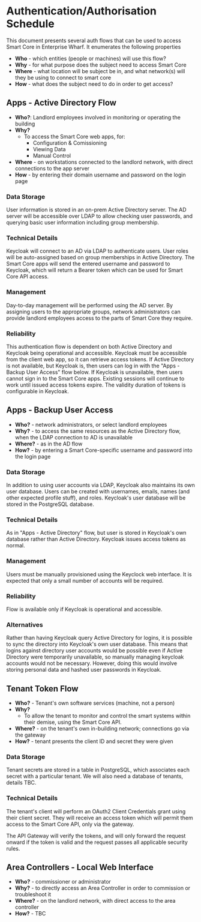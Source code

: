 Authentication/Authorisation Schedule
=====================================

This document presents several auth flows that can be used to access Smart Core in
Enterprise Wharf. It enumerates the following properties

  - **Who** - which entities (people or machines) will use this flow?
  - **Why** - for what purpose does the subject need to access Smart Core
  - **Where** - what location will be subject be in, and what network(s) will they be using
    to connect to smart core
  - **How** - what does the subject need to do in order to get access?

## Apps - Active Directory Flow
  - **Who?**: Landlord employees involved in monitoring or operating the building
  - **Why?**
    - To access the Smart Core web apps, for:
      - Configuration & Comissioning
      - Viewing Data
      - Manual Control
  - **Where** - on workstations connected to the landlord network, with direct connections
    to the app server
  - **How** - by entering their domain username and password on the login page

### Data Storage
User information is stored in an on-prem Active Directory server. The AD server will be accessible over LDAP
to allow checking user passwords, and querying basic user information including group membership.

### Technical Details
Keycloak will connect to an AD via LDAP to authenticate users.
User roles will be auto-assigned based on group memberships in Active Directory.
The Smart Core apps will send the entered username and password to Keycloak, which will return a Bearer token which
can be used for Smart Core API access.

### Management
Day-to-day management will be performed using the AD server. By assigning users to the
appropriate groups, network administrators can provide landlord employees access to the
parts of Smart Core they require.

### Reliability
This authentication flow is dependent on both Active Directory and Keycloak being operational and accessible.
Keycloak must be accessible from the client web app, so it can retrieve access tokens.
If Active Directory is not available, but Keycloak is, then users can log in with the "Apps - Backup User Access"
flow below.
If Keycloak is unavailable, then users cannot sign in to the Smart Core apps. Existing sessions will continue to work
until issued access tokens expire. The validity duration of tokens is configurable in Keycloak.

## Apps - Backup User Access
  - **Who?** - network administrators, or select landlord employees
  - **Why?** - to access the same resources as the Active Directory flow, when the LDAP
    connection to AD is unavailable
  - **Where?** - as in the AD flow
  - **How?** - by entering a Smart Core-specific username and password into the login page

### Data Storage
In addition to using user accounts via LDAP, Keycloak also maintains its own user database. Users can be created with
usernames, emails, names (and other expected profile stuff), and roles. Keycloak's user database will be stored in
the PostgreSQL database.

### Technical Details
As in "Apps - Active Directory" flow, but user is stored in Keycloak's own database rather than Active Directory.
Keycloak issues access tokens as normal.

### Management
Users must be manually provisioned using the Keyclock web interface. It is expected that only a small number of accounts
will be required.

### Reliability
Flow is available only if Keycloak is operational and accessible. 

### Alternatives
Rather than having Keycloak query Active Directory for logins, it is possible to sync the directory into Keycloak's own
user database. This means that logins against directory user accounts would be possible even if Active Directory
were temporarily unavailable, so manually managing keycloak accounts would not be necessary. However, doing this
would involve storing personal data and hashed user passwords in Keycloak.

## Tenant Token Flow
- **Who?** - Tenant's own software services (machine, not a person)
- **Why?**
    - To allow the tenant to monitor and control the smart systems within their demise,
      using the Smart Core API.
- **Where?** - on the tenant's own in-building network; connections go via the gateway
- **How?** - tenant presents the client ID and secret they were given

### Data Storage
Tenant secrets are stored in a table in PostgreSQL, which associates each secret with a particular tenant.
We will also need a database of tenants, details TBC.

### Technical Details
The tenant's client will perform an OAuth2 Client Credentials grant using their 
client secret. They will receive an access token which will permit them access to the
Smart Core API, only via the gateway.

The API Gateway will verify the tokens, and will only forward the request onward if the token is valid
and the request passes all applicable security rules.

## Area Controllers - Local Web Interface
  - **Who?** - commissioner or administrator
  - **Why?** - to directly access an Area Controller in order to commission or troubleshoot it 
  - **Where?** - on the landlord network, with direct access to the area controller
  - **How?** - TBC